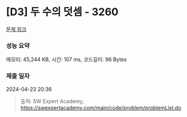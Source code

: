 # [D3] 두 수의 덧셈 - 3260 

[문제 링크](https://swexpertacademy.com/main/code/problem/problemDetail.do?contestProbId=AWBC1lOad9IDFAWr) 

### 성능 요약

메모리: 45,244 KB, 시간: 107 ms, 코드길이: 96 Bytes

### 제출 일자

2024-04-23 20:36



> 출처: SW Expert Academy, https://swexpertacademy.com/main/code/problem/problemList.do
